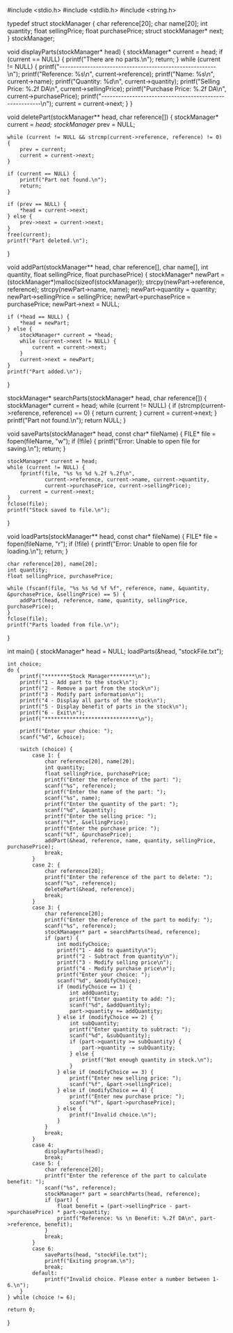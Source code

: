 #include <stdio.h>
#include <stdlib.h>
#include <string.h>

typedef struct stockManager {
    char reference[20];
    char name[20];
    int quantity;
    float sellingPrice;
    float purchasePrice;
    struct stockManager* next;
} stockManager;

void displayParts(stockManager* head) {
    stockManager* current = head;
    if (current == NULL) {
        printf("There are no parts.\n");
        return;
    }
    while (current != NULL) {
        printf("--------------------------------------------------------\n");
        printf("Reference: %s\n", current->reference);
        printf("Name: %s\n", current->name);
        printf("Quantity: %d\n", current->quantity);
        printf("Selling Price: %.2f DA\n", current->sellingPrice);
        printf("Purchase Price: %.2f DA\n", current->purchasePrice);
        printf("--------------------------------------------------------\n");
        current = current->next;
    }
}

void deletePart(stockManager** head, char reference[]) {
    stockManager* current = *head;
    stockManager* prev = NULL;

    while (current != NULL && strcmp(current->reference, reference) != 0) {
        prev = current;
        current = current->next;
    }

    if (current == NULL) {
        printf("Part not found.\n");
        return;
    }

    if (prev == NULL) {
        *head = current->next;
    } else {
        prev->next = current->next;
    }
    free(current);
    printf("Part deleted.\n");
}

void addPart(stockManager** head, char reference[], char name[], int quantity, float sellingPrice, float purchasePrice) {
    stockManager* newPart = (stockManager*)malloc(sizeof(stockManager));
    strcpy(newPart->reference, reference);
    strcpy(newPart->name, name);
    newPart->quantity = quantity;
    newPart->sellingPrice = sellingPrice;
    newPart->purchasePrice = purchasePrice;
    newPart->next = NULL;

    if (*head == NULL) {
        *head = newPart;
    } else {
        stockManager* current = *head;
        while (current->next != NULL) {
            current = current->next;
        }
        current->next = newPart;
    }
    printf("Part added.\n");
}

stockManager* searchParts(stockManager* head, char reference[]) {
    stockManager* current = head;
    while (current != NULL) {
        if (strcmp(current->reference, reference) == 0) {
            return current;
        }
        current = current->next;
    }
    printf("Part not found.\n");
    return NULL;
}

void saveParts(stockManager* head, const char* fileName) {
    FILE* file = fopen(fileName, "w");
    if (!file) {
        printf("Error: Unable to open file for saving.\n");
        return;
    }

    stockManager* current = head;
    while (current != NULL) {
        fprintf(file, "%s %s %d %.2f %.2f\n",
                current->reference, current->name, current->quantity,
                current->purchasePrice, current->sellingPrice);
        current = current->next;
    }
    fclose(file);
    printf("Stock saved to file.\n");
}

void loadParts(stockManager** head, const char* fileName) {
    FILE* file = fopen(fileName, "r");
    if (!file) {
        printf("Error: Unable to open file for loading.\n");
        return;
    }

    char reference[20], name[20];
    int quantity;
    float sellingPrice, purchasePrice;

    while (fscanf(file, "%s %s %d %f %f", reference, name, &quantity, &purchasePrice, &sellingPrice) == 5) {
        addPart(head, reference, name, quantity, sellingPrice, purchasePrice);
    }
    fclose(file);
    printf("Parts loaded from file.\n");
}

int main() {
    stockManager* head = NULL;
    loadParts(&head, "stockFile.txt");

    int choice;
    do {
        printf("********Stock Manager********\n");
        printf("1 - Add part to the stock\n");
        printf("2 - Remove a part from the stock\n");
        printf("3 - Modify part information\n");
        printf("4 - Display all parts of the stock\n");
        printf("5 - Display benefit of parts in the stock\n");
        printf("6 - Exit\n");
        printf("******************************\n");

        printf("Enter your choice: ");
        scanf("%d", &choice);

        switch (choice) {
            case 1: {
                char reference[20], name[20];
                int quantity;
                float sellingPrice, purchasePrice;
                printf("Enter the reference of the part: ");
                scanf("%s", reference);
                printf("Enter the name of the part: ");
                scanf("%s", name);
                printf("Enter the quantity of the part: ");
                scanf("%d", &quantity);
                printf("Enter the selling price: ");
                scanf("%f", &sellingPrice);
                printf("Enter the purchase price: ");
                scanf("%f", &purchasePrice);
                addPart(&head, reference, name, quantity, sellingPrice, purchasePrice);
                break;
            }
            case 2: {
                char reference[20];
                printf("Enter the reference of the part to delete: ");
                scanf("%s", reference);
                deletePart(&head, reference);
                break;
            }
            case 3: {
                char reference[20];
                printf("Enter the reference of the part to modify: ");
                scanf("%s", reference);
                stockManager* part = searchParts(head, reference);
                if (part) {
                    int modifyChoice;
                    printf("1 - Add to quantity\n");
                    printf("2 - Subtract from quantity\n");
                    printf("3 - Modify selling price\n");
                    printf("4 - Modify purchase price\n");
                    printf("Enter your choice: ");
                    scanf("%d", &modifyChoice);
                    if (modifyChoice == 1) {
                        int addQuantity;
                        printf("Enter quantity to add: ");
                        scanf("%d", &addQuantity);
                        part->quantity += addQuantity;
                    } else if (modifyChoice == 2) {
                        int subQuantity;
                        printf("Enter quantity to subtract: ");
                        scanf("%d", &subQuantity);
                        if (part->quantity >= subQuantity) {
                            part->quantity -= subQuantity;
                        } else {
                            printf("Not enough quantity in stock.\n");
                        }
                    } else if (modifyChoice == 3) {
                        printf("Enter new selling price: ");
                        scanf("%f", &part->sellingPrice);
                    } else if (modifyChoice == 4) {
                        printf("Enter new purchase price: ");
                        scanf("%f", &part->purchasePrice);
                    } else {
                        printf("Invalid choice.\n");
                    }
                }
                break;
            }
            case 4:
                displayParts(head);
                break;
            case 5: {
                char reference[20];
                printf("Enter the reference of the part to calculate benefit: ");
                scanf("%s", reference);
                stockManager* part = searchParts(head, reference);
                if (part) {
                    float benefit = (part->sellingPrice - part->purchasePrice) * part->quantity;
                    printf("Reference: %s \n Benefit: %.2f DA\n", part->reference, benefit);
                }
                break;
            }
            case 6:
                saveParts(head, "stockFile.txt");
                printf("Exiting program.\n");
                break;
            default:
                printf("Invalid choice. Please enter a number between 1-6.\n");
        }
    } while (choice != 6);

    return 0;
}
